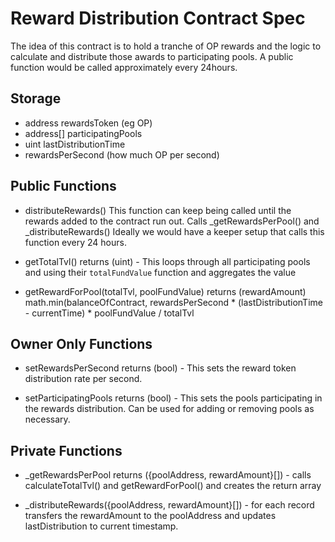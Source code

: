 # Reward Distribution Contract Spec

The idea of this contract is to hold a tranche of OP rewards and the logic to calculate and distribute those awards to participating pools. A public function would be called approximately every 24hours.

## Storage

- address rewardsToken (eg OP)
- address[] participatingPools
- uint lastDistributionTime
- rewardsPerSecond (how much OP per second)

## Public Functions

- distributeRewards()
This function can keep being called until the rewards added to the contract run out.
Calls _getRewardsPerPool() and _distributeRewards()
Ideally we would have a keeper setup that calls this function every 24 hours.

- getTotalTvl() returns (uint) - This loops through all participating pools and using their `totalFundValue` function and aggregates the value

- getRewardForPool(totalTvl, poolFundValue) returns (rewardAmount)
math.min(balanceOfContract, rewardsPerSecond * (lastDistributionTime - currentTime) * poolFundValue / totalTvl

## Owner Only Functions

- setRewardsPerSecond returns (bool) - This sets the reward token distribution rate per second.

- setParticipatingPools returns (bool) - This sets the pools participating in the rewards distribution. Can be used for adding or removing pools as necessary.

## Private Functions

- _getRewardsPerPool returns ({poolAddress, rewardAmount}[]) - calls calculateTotalTvl() and getRewardForPool() and creates the return array

- _distributeRewards({poolAddress, rewardAmount}[]) - for each record transfers the rewardAmount to the poolAddress and updates lastDistribution to current timestamp.
